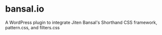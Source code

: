 # bansal.io
A WordPress plugin to integrate Jiten Bansal's Shorthand CSS framework, pattern.css, and filters.css
